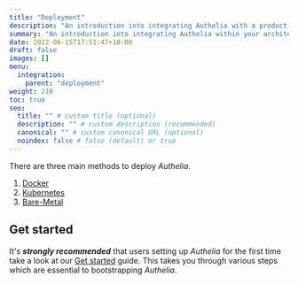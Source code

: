 ```yaml
---
title: "Deployment"
description: "An introduction into integrating Authelia with a product."
summary: "An introduction into integrating Authelia within your architecture."
date: 2022-06-15T17:51:47+10:00
draft: false
images: []
menu:
  integration:
    parent: "deployment"
weight: 210
toc: true
seo:
  title: "" # custom title (optional)
  description: "" # custom description (recommended)
  canonical: "" # custom canonical URL (optional)
  noindex: false # false (default) or true
---
```


There are three main methods to deploy *Authelia*.

1. [Docker](docker.md)
2. [Kubernetes](../kubernetes/introduction.md)
3. [Bare-Metal](bare-metal.md)

## Get started

It's __*strongly recommended*__ that users setting up *Authelia* for the first time take a look at our
[Get started](../prologue/get-started.md) guide. This takes you through various steps which are essential to
bootstrapping *Authelia*.
